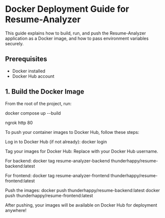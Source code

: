 # Docker Deployment Guide for Resume-Analyzer

This guide explains how to build, run, and push the Resume-Analyzer application as a Docker image, and how to pass environment variables securely.

## Prerequisites
- Docker installed
- Docker Hub account

## 1. Build the Docker Image

From the root of the project, run:

docker compose up --build

ngrok http 80

To push your container images to Docker Hub, follow these steps:

Log in to Docker Hub (if not already):
docker login

Tag your images for Docker Hub: Replace <your-dockerhub-username> with your Docker Hub username.

For backend:
docker tag resume-analyzer-backend thunderhappy/resume-backend:latest

For frontend:
 docker tag resume-analyzer-frontend thunderhappy/resume-frontend:latest

Push the images:
docker push thunderhappy/resume-backend:latest
docker push thunderhappy/resume-frontend:latest

After pushing, your images will be available on Docker Hub for deployment anywhere!


